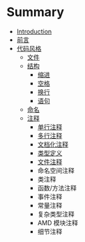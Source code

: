 # Summary

* [Introduction](README.md)
* [前言](chapter1.md)
* [代码风格](dai_ma_feng_ge.md)
   * [文件](21_wen_jian.md)
   * [结构](22_jie_gou.md)
       * [缩进](221_suo_jin.md)
       * [空格](222_kong_ge.md)
       * [换行](223_huan_xing.md)
       * [语句](224_yu_ju.md)
   * [命名](23_ming_ming.md)
   * [注释](24_zhu_shi.md)
       * [单行注释](dan_xing_zhu_shi.md)
       * [多行注释](duo_xing_zhu_shi.md)
       * [文档化注释](wen_dang_hua_zhu_shi.md)
       * [类型定义](lei_xing_ding_yi.md)
       * [文件注释](wen_jian_zhu_shi.md)
       * 命名空间注释
       * 类注释
       * 函数/方法注释
       * 事件注释
       * 常量注释
       * 复杂类型注释
       * AMD 模块注释
       * 细节注释

